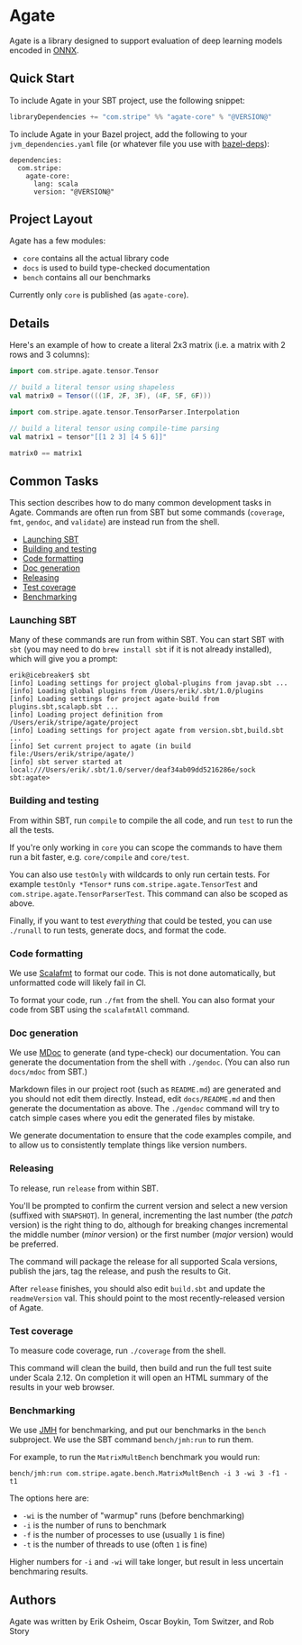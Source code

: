 # Agate

Agate is a library designed to support evaluation of deep learning
models encoded in [ONNX](https://github.com/onnx/onnx).

## Quick Start

To include Agate in your SBT project, use the following snippet:

```scala
libraryDependencies += "com.stripe" %% "agate-core" % "@VERSION@"
```

To include Agate in your Bazel project, add the following to your
`jvm_dependencies.yaml` file (or whatever file you use with
[bazel-deps](https://github.com/johnynek/bazel-deps)):

```
dependencies:
  com.stripe:
    agate-core:
      lang: scala
      version: "@VERSION@"
```

## Project Layout

Agate has a few modules:

 * `core` contains all the actual library code
 * `docs` is used to build type-checked documentation
 * `bench` contains all our benchmarks

Currently only `core` is published (as `agate-core`).

## Details

Here's an example of how to create a literal 2x3 matrix (i.e. a matrix
with 2 rows and 3 columns):

```scala mdoc
import com.stripe.agate.tensor.Tensor

// build a literal tensor using shapeless
val matrix0 = Tensor(((1F, 2F, 3F), (4F, 5F, 6F)))

import com.stripe.agate.tensor.TensorParser.Interpolation

// build a literal tensor using compile-time parsing
val matrix1 = tensor"[[1 2 3] [4 5 6]]"

matrix0 == matrix1
```

## Common Tasks

This section describes how to do many common development tasks in
Agate. Commands are often run from SBT but some commands (`coverage`,
`fmt`, `gendoc`, and `validate`) are instead run from the shell.

 * [Launching SBT](#launching-sbt)
 * [Building and testing](#building-and-testing)
 * [Code formatting](#code-formatting)
 * [Doc generation](#doc-generation)
 * [Releasing](#releasing)
 * [Test coverage](#test-coverage)
 * [Benchmarking](#benchmarking)

### Launching SBT

Many of these commands are run from within SBT. You can start SBT with
`sbt` (you may need to do `brew install sbt` if it is not already
installed), which will give you a prompt:

```
erik@icebreaker$ sbt
[info] Loading settings for project global-plugins from javap.sbt ...
[info] Loading global plugins from /Users/erik/.sbt/1.0/plugins
[info] Loading settings for project agate-build from plugins.sbt,scalapb.sbt ...
[info] Loading project definition from /Users/erik/stripe/agate/project
[info] Loading settings for project agate from version.sbt,build.sbt ...
[info] Set current project to agate (in build file:/Users/erik/stripe/agate/)
[info] sbt server started at local:///Users/erik/.sbt/1.0/server/deaf34ab09dd5216286e/sock
sbt:agate>
```

### Building and testing

From within SBT, run `compile` to compile the all code, and run `test`
to run the all the tests.

If you're only working in `core` you can scope the commands to have
them run a bit faster, e.g. `core/compile` and `core/test`.

You can also use `testOnly` with wildcards to only run certain tests.
For example `testOnly *Tensor*` runs `com.stripe.agate.TensorTest` and
`com.stripe.agate.TensorParserTest`. This command can also be scoped
as above.

Finally, if you want to test *everything* that could be tested, you
can use `./runall` to run tests, generate docs, and format the code.

### Code formatting

We use [Scalafmt](https://scalameta.org/scalafmt/) to format our code.
This is not done automatically, but unformatted code will likely fail
in CI.

To format your code, run `./fmt` from the shell. You can also format
your code from SBT using the `scalafmtAll` command.

### Doc generation

We use [MDoc](https://github.com/scalameta/mdoc) to generate (and
type-check) our documentation. You can generate the documentation from
the shell with `./gendoc`. (You can also run `docs/mdoc` from SBT.)

Markdown files in our project root (such as `README.md`) are generated
and you should not edit them directly. Instead, edit `docs/README.md`
and then generate the documentation as above. The `./gendoc` command
will try to catch simple cases where you edit the generated files by
mistake.

We generate documentation to ensure that the code examples compile,
and to allow us to consistently template things like version numbers.

### Releasing

To release, run `release` from within SBT.

You'll be prompted to confirm the current version and select a new
version (suffixed with `SNAPSHOT`). In general, incrementing the last
number (the *patch* version) is the right thing to do, although for
breaking changes incremental the middle number (*minor* version) or
the first number (*major* version) would be preferred.

The command will package the release for all supported Scala versions,
publish the jars, tag the release, and push the results to Git.

After `release` finishes, you should also edit `build.sbt` and update
the `readmeVersion` val. This should point to the most
recently-released version of Agate.

### Test coverage

To measure code coverage, run `./coverage` from the shell.

This command will clean the build, then build and run the full test
suite under Scala 2.12. On completion it will open an HTML summary of
the results in your web browser.

### Benchmarking

We use [JMH](https://openjdk.java.net/projects/code-tools/jmh/) for
benchmarking, and put our benchmarks in the `bench` subproject. We use
the SBT command `bench/jmh:run` to run them.

For example, to run the `MatrixMultBench` benchmark you would run:

```
bench/jmh:run com.stripe.agate.bench.MatrixMultBench -i 3 -wi 3 -f1 -t1
```

The options here are:

 * `-wi` is the number of "warmup" runs (before benchmarking)
 * `-i` is the number of runs to benchmark
 * `-f` is the number of processes to use (usually `1` is fine)
 * `-t` is the number of threads to use (often `1` is fine)

Higher numbers for `-i` and `-wi` will take longer, but result in less
uncertain benchmaring results.

## Authors

Agate was written by Erik Osheim, Oscar Boykin, Tom Switzer, and Rob Story
